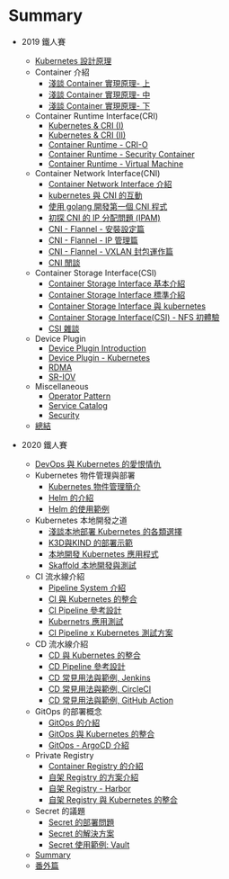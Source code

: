 # Summary

* 2019 鐵人賽
    * [Kubernetes 設計原理](2019/overview/day1.md)
    * Container 介紹
        * [淺談 Container 實現原理- 上](2019/container/day2.md)
        * [淺談 Container 實現原理- 中](2019/container/day3.md)
        * [淺談 Container 實現原理- 下](2019/container/day4.md)
    * Container Runtime Interface(CRI)
        * [Kubernetes & CRI (I)](2019/runtime/day5.md)
        * [Kubernetes & CRI (II)](2019/runtime/day6.md)
        * [Container Runtime - CRI-O](2019/runtime/day7.md)
        * [Container Runtime - Security Container](2019/runtime/day8.md)
        * [Container Runtime - Virtual Machine](2019/runtime/day9.md)
    * Container Network Interface(CNI)
        * [Container Network Interface 介紹](2019/network/day10.md)
        * [kubernetes 與 CNI 的互動](2019/network/day11.md)
        * [使用 golang 開發第一個 CNI 程式](2019/network/day12.md)
        * [初探 CNI 的 IP 分配問題 (IPAM)](2019/network/day13.md)
        * [CNI - Flannel - 安裝設定篇](2019/network/day14.md)
        * [CNI - Flannel - IP 管理篇](2019/network/day15.md)
        * [CNI - Flannel - VXLAN 封包運作篇](2019/network/day16.md)
        * [CNI 閒談](2019/network/day17.md)
    * Container Storage Interface(CSI)
        * [Container Storage Interface 基本介紹](2019/storage/day18.md)
        * [Container Storage Interface 標準介紹](2019/storage/day19.md)
        * [Container Storage Interface 與 kubernetes](2019/storage/day20.md)
        * [Container Storage Interface(CSI) - NFS 初體驗](2019/storage/day21.md)
        * [CSI 雜談](2019/storage/day22.md)
    * Device Plugin
        * [Device Plugin Introduction](2019/device-plugin/day23.md)
        * [Device Plugin - Kubernetes](2019/device-plugin/day24.md)
        * [RDMA](2019/device-plugin/day25.md)
        * [SR-IOV](2019/device-plugin/day26.md)
    * Miscellaneous
        * [Operator Pattern](2019/extension/day27.md)
        * [Service Catalog](2019/extension/day28.md)
        * [Security](2019/security/day29.md)
    * [總結](2019/summary/day30.md)



* 2020 鐵人賽
    * [DevOps 與 Kubernetes 的愛恨情仇](2020/overview/day1.md)
    * Kubernetes 物件管理與部署
        * [Kubernetes 物件管理簡介](2020/application/day2.md)
        * [Helm 的介紹](2020/application/day3.md)
        * [Helm 的使用範例](2020/application/day4.md)
    * Kubernetes 本地開發之道
        * [淺談本地部署 Kubernetes 的各類選擇](2020/local/day5.md)
        * [K3D與KIND 的部署示範](2020/local/day6.md)
        * [本地開發 Kubernetes 應用程式](2020/local/day7.md)
        * [Skaffold  本地開發與測試](2020/local/day8.md)
    * CI 流水線介紹
        * [Pipeline System 介紹](2020/ci/day9.md)
        * [CI 與 Kubernetes 的整合](2020/ci/day10.md)
        * [CI Pipeline 參考設計](2020/ci/day11.md)
        * [Kubernetrs 應用測試](2020/ci/day12.md)
        * [CI Pipeline x Kubernetes 測試方案](2020/ci/day13md)
    * CD 流水線介紹
        * [CD 與 Kubernetes 的整合](2020/cd/day14.md)
        * [CD Pipeline 參考設計](2020/cd/day15.md)
        * [CD 常見用法與範例, Jenkins](2020/cd/day16.md)
        * [CD 常見用法與範例, CircleCI](2020/cd/day17.md)
        * [CD 常見用法與範例, GitHub Action](2020/cd/day18.md)
    * GitOps 的部署概念
        * [GitOps 的介紹](2020/gitops/day19.md)
        * [GitOps 與 Kubernetes 的整合](2020/gitops/day20.md)
        * [GitOps - ArgoCD 介紹](2020/gitops/day21.md)
    * Private Registry
        * [Container Registry 的介紹](2020/registry/day22.md)
        * [自架 Registry 的方案介紹](2020/registry/day23.md)
        * [自架 Registry - Harbor](2020/registry/day24.md)
        * [自架 Registry 與 Kubernetes 的整合](2020/registry/day25.md)
    * Secret 的議題
        * [Secret 的部署問題](2020/secret/day26.md)
        * [Secret 的解決方案](2020/secret/day27.md)
        * [Secret 使用範例: Vault](2020/secret/day28.md)
    * [Summary](2020/summary/day29.md)
    * [番外篇](2020/bouns/day30.md)

